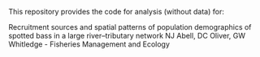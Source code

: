 This repository provides the code for analysis (without data) for:

Recruitment sources and spatial patterns of population demographics of spotted bass in a large river–tributary network
NJ Abell, DC Oliver, GW Whitledge - Fisheries Management and Ecology 
